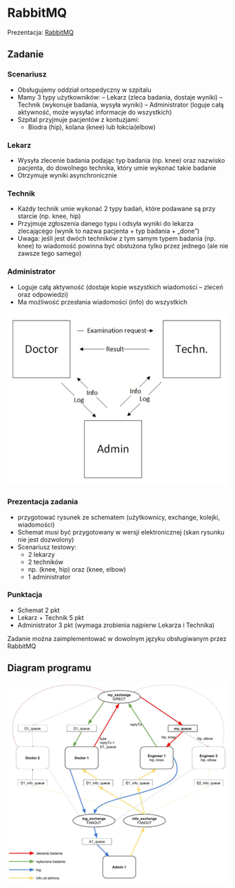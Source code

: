 # RabbitMQ

Prezentacja: [RabbitMQ](rabbitmq.pdf)

## Zadanie
### Scenariusz
- Obsługujemy oddział ortopedyczny w szpitalu
- Mamy 3 typy użytkowników:
  – Lekarz (zleca badania, dostaje wyniki)
  – Technik (wykonuje badania, wysyła wyniki)
  – Administrator (loguje całą aktywność, może wysyłać informacje do wszystkich) 
- Szpital przyjmuje pacjentów z kontuzjami:
  - Biodra (hip), kolana (knee) lub łokcia(elbow)
  
### Lekarz
- Wysyła zlecenie badania podając typ badania (np. knee) oraz nazwisko pacjenta, do dowolnego technika, który umie wykonać takie badanie
- Otrzymuje wyniki asynchronicznie

### Technik
- Każdy technik umie wykonać 2 typy badań, które podawane są przy starcie (np. knee, hip)
- Przyjmuje zgłoszenia danego typu i odsyła wyniki do lekarza zlecającego (wynik to nazwa pacjenta + typ badania + „done”)
- Uwaga: jeśli jest dwóch techników z tym samym typem badania (np. knee) to wiadomość powinna być obsłużona tylko przez jednego (ale nie zawsze tego samego)

### Administrator
- Loguje całą aktywność (dostaje kopie wszystkich wiadomości – zleceń oraz odpowiedzi)
- Ma możliwość przesłania wiadomości (info) do wszystkich

![Simple diagram](simple_diagram.jpg)

### Prezentacja zadania
- przygotować rysunek ze schematem (użytkownicy, exchange, kolejki, wiadomości)
- Schemat musi być przygotowany w wersji elektronicznej (skan rysunku nie jest dozwolony)
- Scenariusz testowy:
  - 2 lekarzy
  - 2 techników
  - np. (knee, hip) oraz (knee, elbow)
  - 1 administrator
  
### Punktacja
- Schemat 2 pkt
- Lekarz + Technik 5 pkt
- Administrator 3 pkt (wymaga zrobienia najpierw Lekarza i Technika)

Zadanie można zaimplementować w dowolnym języku obsługiwanym przez RabbitMQ
  
## Diagram programu
![Diagram](diagram.jpg)